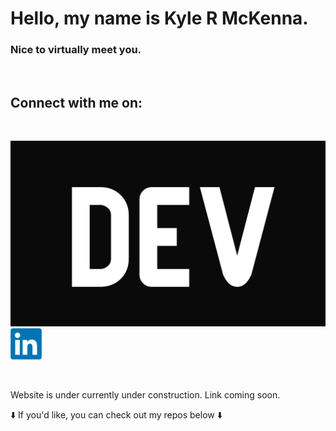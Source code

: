 <h1> Hello, my name is Kyle R McKenna. </h1>
<h3> Nice to virtually meet you.</h3>

</br>
<h2> Connect with me on:</h2>

</br>
<p>
<a href= "https://dev.to/haloren">
<img src="images/dev-community.png" />
</a>
<a href= "https://www.linkedin.com/in/kyle-mckenna-98269a44/">
<img src="images/LinkedIn-community.png" width=10% height=10% />
</a>
</p>

<br/>
<p>Website is under currently under construction. Link coming soon.
</p>

<p>
⬇️ If you'd like, you can check out my repos below ⬇️  
</p>